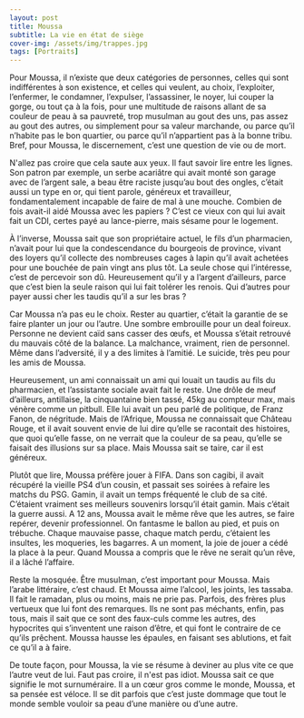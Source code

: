 ```yaml
---
layout: post
title: Moussa
subtitle: La vie en état de siège
cover-img: /assets/img/trappes.jpg
tags: [Portraits]
---
```


Pour Moussa, il n’existe que deux catégories de personnes, celles qui sont indifférentes à son existence, et celles qui veulent, au choix, l’exploiter, l’enfermer, le condamner, l’expulser, l’assassiner, le noyer, lui couper la gorge, ou tout ça à la fois, pour une multitude de raisons allant de sa couleur de peau à sa pauvreté, trop musulman au gout des uns, pas assez au gout des autres, ou simplement pour sa valeur marchande, ou parce qu’il n’habite pas le bon quartier, ou parce qu’il n’appartient pas à la bonne tribu. Bref, pour Moussa, le discernement, c’est une question de vie ou de mort.

N'allez pas croire que cela saute aux yeux. Il faut savoir lire entre les lignes. Son patron par exemple, un serbe acariâtre qui avait monté son garage avec de l’argent sale, a beau être raciste jusqu’au bout des ongles, c’était aussi un type en or, qui tient parole, généreux et travailleur, fondamentalement incapable de faire de mal à une mouche. Combien de fois avait-il aidé Moussa avec les papiers ? C’est ce vieux con qui lui avait fait un CDI, certes payé au lance-pierre, mais sésame pour le logement.

À l’inverse, Moussa sait que son propriétaire actuel, le fils d’un pharmacien, n’avait pour lui que la condescendance du bourgeois de province, vivant des loyers qu’il collecte des nombreuses cages à lapin qu’il avait achetées pour une bouchée de pain vingt ans plus tôt. La seule chose qui l’intéresse, c’est de percevoir son dû. Heureusement qu’il y a l’argent d’ailleurs, parce que c’est bien la seule raison qui lui fait tolérer les renois. Qui d’autres pour payer aussi cher les taudis qu’il a sur les bras ?

Car Moussa n’a pas eu le choix. Rester au quartier, c’était la garantie de se faire planter un jour ou l’autre. Une sombre embrouille pour un deal foireux. Personne ne devient caïd sans casser des œufs, et Moussa s’était retrouvé du mauvais côté de la balance. La malchance, vraiment, rien de personnel. Même dans l’adversité, il y a des limites à l’amitié. Le suicide, très peu pour les amis de Moussa.

Heureusement, un ami connaissait un ami qui louait un taudis au fils du pharmacien, et l’assistante sociale avait fait le reste. Une drôle de meuf d’ailleurs, antillaise, la cinquantaine bien tassé, 45kg au compteur max, mais vénère comme un pitbull. Elle lui avait un peu parlé de politique, de Franz Fanon, de négritude. Mais de l’Afrique, Moussa ne connaissait que Château Rouge, et il avait souvent envie de lui dire qu’elle se racontait des histoires, que quoi qu’elle fasse, on ne verrait que la couleur de sa peau, qu’elle se faisait des illusions sur sa place. Mais Moussa sait se taire, car il est généreux.

Plutôt que lire, Moussa préfère jouer à FIFA. Dans son cagibi, il avait récupéré la vieille PS4 d’un cousin, et passait ses soirées à refaire les matchs du PSG. Gamin, il avait un temps fréquenté le club de sa cité. C’étaient vraiment ses meilleurs souvenirs lorsqu’il était gamin. Mais c’était la guerre aussi. A 12 ans, Moussa avait le même rêve que les autres, se faire repérer, devenir professionnel. On fantasme le ballon au pied, et puis on trébuche. Chaque mauvaise passe, chaque match perdu, c’étaient les insultes, les moqueries, les bagarres. A un moment, la joie de jouer a cédé la place à la peur. Quand Moussa a compris que le rêve ne serait qu’un rêve, il a lâché l’affaire.

Reste la mosquée. Être musulman, c’est important pour Moussa. Mais l’arabe littéraire, c’est chaud. Et Moussa aime l’alcool, les joints, les tassaba. Il fait le ramadan, plus ou moins, mais ne prie pas. Parfois, des frères plus vertueux que lui font des remarques. Ils ne sont pas méchants, enfin, pas tous, mais il sait que ce sont des faux-culs comme les autres, des hypocrites qui s’inventent une raison d’être, et qui font le contraire de ce qu’ils prêchent. Moussa hausse les épaules, en faisant ses ablutions, et fait ce qu’il a à faire.

De toute façon, pour Moussa, la vie se résume à deviner au plus vite ce que l’autre veut de lui. Faut pas croire, il n'est pas idiot. Moussa sait ce que signifie le mot surnuméraire. Il a un cœur gros comme le monde, Moussa, et sa pensée est véloce. Il se dit parfois que c’est juste dommage que tout le monde semble vouloir sa peau d’une manière ou d’une autre.